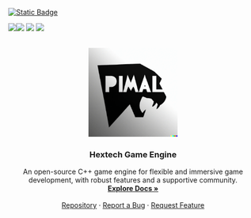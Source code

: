 <div id="top"></div>
 


<a href="https://github.com/Zorghost/Hextech-Game-Engine/blob/main/LICENSE?">![Static Badge](https://img.shields.io/badge/License-MIT-yellow.svg)


<a href="mailto:altarius1998@gmail.com?"><img src="https://img.shields.io/badge/email-%23DD0031.svg?&style=for-the-badge&logo=gmail&logoColor=white"/><img src="https://img.shields.io/badge/Rayen Bedoui-657D8B.svg?&style=for-the-badge"></a>
<a href="www.linkedin.com/in/rayen-bedoui-83b677173?"><img src="https://img.shields.io/badge/linkedin-%230077B5.svg?style=for-the-badge&logo=linkedin&logoColor=white"/></a>
<a href="https://github.com/Zorghost?"><img src="https://img.shields.io/badge/github-657D8B.svg?style=for-the-badge&logo=github&logoColor=white"/></a>



<!-- PROJECT LOGO -->
<br />
<div align="center">
    <img src=".\logo.png" alt="Logo" width="180" height="180">

<h3 align="center">Hextech Game Engine</h3>

  <p align="center">
    An open-source C++ game engine for flexible and immersive game development, with robust features and a supportive community.
    <br />
    <a href="https://gitlab.rz.htw-berlin.de/softwareentwicklungsprojekt/sose2022/team9/-/tree/main/"><strong>Explore Docs »</strong></a>
    <br />
    <br />
    <a href="https://github.com/Zorghost/Hextech-Game-Engine/">Repository</a>
    ·
    <a href="https://github.com/Zorghost/Hextech-Game-Engine/issues/new">Report a Bug</a>
    ·
    <a href="https://github.com/Zorghost/Hextech-Game-Engine/issues/new">Request Feature</a>
  </p>
</div>


